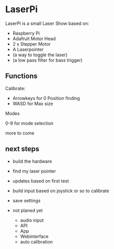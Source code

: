 # LaserPi


LaserPi is a small Laser Show based on:
- Raspberry Pi
- Adafruit Motor Head
- 2 x Stepper Motor
- A Laserpointer
- (a way to toggle the laser)
- (a low pass filter for bass trigger)


## Functions

Calibrate:

- Arrowkeys for 0 Position finding
- WASD for Max size

Modes

0-9 for mode selection


more to come




## next steps

* build the hardware
* find my laser pointer
* updates based on first test
* build input based on joystick or so to calibrate
* save settings

* not planed yet
    * audio input
    * API
    * App
    * Webinterface
    * auto calibration



